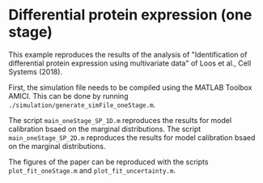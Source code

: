 # Differential protein expression (one stage)

This example reproduces the results of the analysis of "Identification of differential protein expression using multivariate data" of Loos et al., Cell Systems (2018).

First, the simulation file needs to be compiled using the MATLAB Toolbox AMICI. This can be done by running
`./simulation/generate_simFile_oneStage.m`.

The script `main_oneStage_SP_1D.m` reproduces the results for model calibration bsaed on the marginal distributions. The script `main_oneStage_SP_2D.m` reproduces the results for model calibration bsaed on the marginal distributions. 

The figures of the paper can be reproduced with the scripts `plot_fit_oneStage.m` and `plot_fit_uncertainty.m`.



